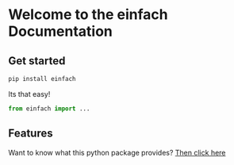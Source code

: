 # Welcome to the einfach Documentation

## Get started
```bash
pip install einfach
```
Its that easy!
```py
from einfach import ...
```
## Features

Want to know what this python package provides?
[Then click here](https://example.net)

